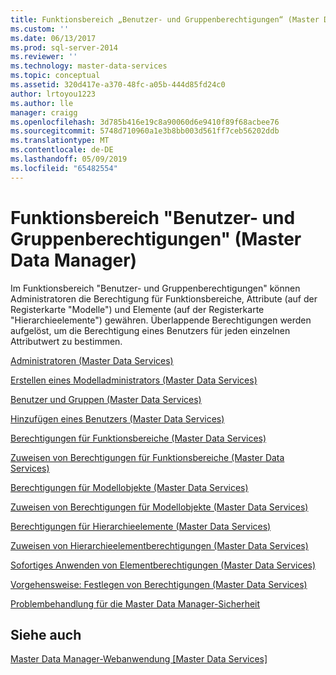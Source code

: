 ```yaml
---
title: Funktionsbereich „Benutzer- und Gruppenberechtigungen“ (Master Data Manager) | Microsoft-Dokumentation
ms.custom: ''
ms.date: 06/13/2017
ms.prod: sql-server-2014
ms.reviewer: ''
ms.technology: master-data-services
ms.topic: conceptual
ms.assetid: 320d417e-a370-48fc-a05b-444d85fd24c0
author: lrtoyou1223
ms.author: lle
manager: craigg
ms.openlocfilehash: 3d785b416e19c8a90060d6e9410f89f68acbee76
ms.sourcegitcommit: 5748d710960a1e3b8bb003d561ff7ceb56202ddb
ms.translationtype: MT
ms.contentlocale: de-DE
ms.lasthandoff: 05/09/2019
ms.locfileid: "65482554"
---
```

# <a name="user-and-group-permissions-functional-area-master-data-manager"></a>Funktionsbereich "Benutzer- und Gruppenberechtigungen" (Master Data Manager)
  Im Funktionsbereich "Benutzer- und Gruppenberechtigungen" können Administratoren die Berechtigung für Funktionsbereiche, Attribute (auf der Registerkarte "Modelle") und Elemente (auf der Registerkarte "Hierarchieelemente") gewähren. Überlappende Berechtigungen werden aufgelöst, um die Berechtigung eines Benutzers für jeden einzelnen Attributwert zu bestimmen.  
  
 [Administratoren &#40;Master Data Services&#41;](administrators-master-data-services.md)  
  
 [Erstellen eines Modelladministrators &#40;Master Data Services&#41;](../../2014/master-data-services/create-a-model-administrator-master-data-services.md)  
  
 [Benutzer und Gruppen &#40;Master Data Services&#41;](../../2014/master-data-services/users-and-groups-master-data-services.md)  
  
 [Hinzufügen eines Benutzers &#40;Master Data Services&#41;](../../2014/master-data-services/add-a-user-master-data-services.md)  
  
 [Berechtigungen für Funktionsbereiche &#40;Master Data Services&#41;](../../2014/master-data-services/functional-area-permissions-master-data-services.md)  
  
 [Zuweisen von Berechtigungen für Funktionsbereiche &#40;Master Data Services&#41;](../../2014/master-data-services/assign-functional-area-permissions-master-data-services.md)  
  
 [Berechtigungen für Modellobjekte &#40;Master Data Services&#41;](../../2014/master-data-services/model-object-permissions-master-data-services.md)  
  
 [Zuweisen von Berechtigungen für Modellobjekte &#40;Master Data Services&#41;](../../2014/master-data-services/assign-model-object-permissions-master-data-services.md)  
  
 [Berechtigungen für Hierarchieelemente &#40;Master Data Services&#41;](../../2014/master-data-services/hierarchy-member-permissions-master-data-services.md)  
  
 [Zuweisen von Hierarchieelementberechtigungen &#40;Master Data Services&#41;](../../2014/master-data-services/assign-hierarchy-member-permissions-master-data-services.md)  
  
 [Sofortiges Anwenden von Elementberechtigungen &#40;Master Data Services&#41;](../../2014/master-data-services/immediately-apply-member-permissions-master-data-services.md)  
  
 [Vorgehensweise: Festlegen von Berechtigungen &#40;Master Data Services&#41;](../../2014/master-data-services/how-permissions-are-determined-master-data-services.md)  
  
 [Problembehandlung für die Master Data Manager-Sicherheit](https://social.technet.microsoft.com/wiki/contents/articles/troubleshooting-master-data-manager-security-master-data-services.aspx)  
  
## <a name="see-also"></a>Siehe auch  
 [Master Data Manager-Webanwendung [Master Data Services]](../../2014/master-data-services/master-data-manager-web-application.md)  
  
  
